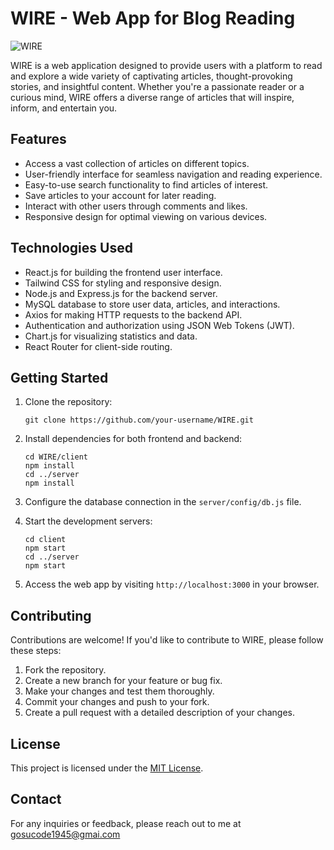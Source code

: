 # WIRE - Web App for Blog Reading
![WIRE](https://github.com/GosuCode/WIRE./assets/104659592/c56b713b-25bb-4319-a0c0-43a2c110146e)

WIRE is a web application designed to provide users with a platform to read and explore a wide variety of captivating articles, thought-provoking stories, and insightful content. Whether you're a passionate reader or a curious mind, WIRE offers a diverse range of articles that will inspire, inform, and entertain you.

## Features

- Access a vast collection of articles on different topics.
- User-friendly interface for seamless navigation and reading experience.
- Easy-to-use search functionality to find articles of interest.
- Save articles to your account for later reading.
- Interact with other users through comments and likes.
- Responsive design for optimal viewing on various devices.

## Technologies Used

- React.js for building the frontend user interface.
- Tailwind CSS for styling and responsive design.
- Node.js and Express.js for the backend server.
- MySQL database to store user data, articles, and interactions.
- Axios for making HTTP requests to the backend API.
- Authentication and authorization using JSON Web Tokens (JWT).
- Chart.js for visualizing statistics and data.
- React Router for client-side routing.

## Getting Started

1. Clone the repository:
   ```
   git clone https://github.com/your-username/WIRE.git
   ```

2. Install dependencies for both frontend and backend:
   ```
   cd WIRE/client
   npm install
   cd ../server
   npm install
   ```

3. Configure the database connection in the `server/config/db.js` file.

4. Start the development servers:
   ```
   cd client
   npm start
   cd ../server
   npm start
   ```

5. Access the web app by visiting `http://localhost:3000` in your browser.

## Contributing

Contributions are welcome! If you'd like to contribute to WIRE, please follow these steps:

1. Fork the repository.
2. Create a new branch for your feature or bug fix.
3. Make your changes and test them thoroughly.
4. Commit your changes and push to your fork.
5. Create a pull request with a detailed description of your changes.

## License

This project is licensed under the [MIT License](LICENSE).

## Contact

For any inquiries or feedback, please reach out to me at gosucode1945@gmai.com
```
